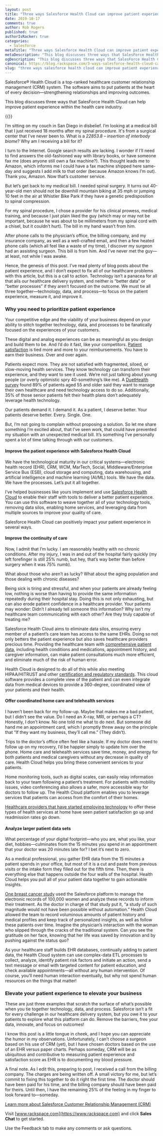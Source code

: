 ```yaml
---
layout: post
title: "Three ways Salesforce Health Cloud can improve patient experience"
date: 2019-10-17
comments: true
author: Rob Rogers
published: true
authorIsRacker: true
categories:
  - Salesforce
metaTitle: "Three ways Salesforce Health Cloud can improve patient experience"
metaDescription: "This blog discusses three ways that SalesForce Health Cloud can help improve patient experience within the health care industry."
ogDescription: "This blog discusses three ways that SalesForce Health Cloud can help improve patient experience within the health care industry."
canonical: https://blog.rackspace.com/3-ways-salesforce-health-cloud-can-improve-patient-experience/
slug: "three ways salesforce health cloud can improve patient experience" 
---
```


Salesforce&reg; Health Cloud is a top-ranked healthcare customer relationship
management (CRM) system. The software aims to put patients at the heart of
every decision&mdash;strengthening relationships and improving outcomes.

This blog discusses three ways that SalesForce Health Cloud can help
improve patient experience within the health care industry.

<!--more-->
{{<img src="Picture1.png" title="" alt="">}}

I’m sitting on my couch in San Diego in disbelief. I’m looking at a medical bill
that I just received 18 months after my spinal procedure. It's from a surgical
center that I’ve never been to. What is a *22853.8 – insertion of interbody biome*?
Why am I receiving a bill for it?

I turn to the Internet. Google search results are lacking. I wonder if I’ll need
to find answers the old-fashioned way with library books, or have someone fax me
(does anyone still own a fax machine?). This thought leads me to Amazon, which
informs me I could have a fax machine shipped here same-day and suggests I add
milk to that order (because Amazon knows I’m out). Thank you, Amazon. Now that’s
customer service.

But let’s get back to my medical bill. I needed spinal surgery. It turns out
40-year-old men should not be downhill mountain biking at 35 mph or jumping 10
feet in the air at Whistler Bike Park if they have a genetic predisposition to
spinal compression.

For my spinal procedure, I chose a provider for his clinical prowess, medical
training, and because I just plain liked the guy (which may or may not be
important, because he was about to be millimeters from my spinal cord with a
chisel, but it couldn’t hurt). The bill in my hand wasn’t from him.

After phone calls to the physician’s office, the billing company, and my
insurance company, as well as a well-crafted email, and then a few heated phone
calls (which all feel like a waste of my time), I discover my surgeon had an
assisting surgeon. This bill is from him. And I’ve never met the guy&mdash;at
least, not while I was awake.

Hence, the genesis of this post. I’ve read plenty of blog posts about the patient
experience, and I don’t expect to fix all of our healthcare problems with this
article, but this is a call to action. Technology isn’t a panacea for all that
ails our healthcare delivery system, and neither is “better data” or “better
processes” if they aren’t focused on the outcome. We must tie all three
together&mdash;technology, data, and process&mdash;to focus on the patient
experience, measure it, and improve it.

### Why you need to prioritize patient experience

Your competitive edge and the viability of your business depend on your ability
to stitch together technology, data, and processes to be fanatically focused on
the experiences of your customers.

These digital and analog experiences can be as meaningful as you design and
build them to be. And I’d do it fast, like your competitors.
[Patient satisfaction](https://www.accessefm.com/blog/how-does-patient-satisfaction-impact-reimbursement)
is tied more and more to your reimbursements. You have to earn their business.
Over and over again.

Patients expect more. They are not satisfied with fragmented, siloed, or
slow-moving health services. They know technology can transform their experience,
and they want to see it used. We’re not just talking about young people (or overly
optimistic spry 40-something’s like me). A
[DuetHealth survey](https://www.duethealth.com/patient-engagement-stats-that-keep-hospital-ceos-up-at-night/)
found 89% of patients aged 55 and older said they want to manage their own
healthcare and need technology access to do so. Additionally, 35% of those senior
patients felt their health plans don’t adequately leverage health technology.

Our patients demand it. I demand it. As a patient, I deserve better. Your
patients deserve better. Every. Single. One.

But, I’m not going to complain without proposing a solution. So let me share
something I’m excited about, that I’ve seen work, that could have prevented my
situation with an unexpected medical bill. It’s something I’ve personally spent
a lot of time talking through with our customers.

#### Improve the patient experience with Salesforce Health Cloud

We have the technological maturity in our critical systems&mdash;electronic
health record (EHR), CRM, WCM, MarTech, Social, Middleware/Enterprise Service
Bus (ESB), cloud storage and computing, data warehousing, and artificial
intelligence and machine learning (AI/ML) tools. We have the data. We have the
processes. Let’s put it all together.

I’ve helped businesses like yours implement and use
[Salesforce Health Cloud](https://www.salesforce.com/solutions/industries/healthcare/health-cloud/)
to enable their staff with tools to deliver a better patient experience. You
can use this software to weave together all of your technology tools, removing
data silos, enabling home services, and leveraging data from multiple sources
to improve your quality of care.

Salesforce Health Cloud can positively impact your patient experience in several
ways.

#### Improve the continuity of care

Now, I admit that I’m lucky. I am reasonably healthy with no chronic conditions.
After my injury, I was in and out of the hospital fairly quickly (my left
forefinger is still 25% numb, but hey, that’s way better than before surgery
when it was 75% numb).

What about those who aren’t as lucky? What about the aging population and those
dealing with chronic diseases?

Being sick is tiring and stressful, and when your patients are already feeling
low, nothing is worse than having to provide the same information repeatedly
during their hospital stay. Doing this is not only exhausting, but can also
erode patient confidence in a healthcare provider. Your patients may wonder:
Didn’t I already tell someone this information? Why isn’t my healthcare team
communicating with each other? Are they truly capable of treating me?

Salesforce Health Cloud aims to eliminate data silos, ensuring every member of
a patient’s care team has access to the same EHRs. Doing so not only betters the
patient experience but also saves healthcare providers precious time. Providing
the healthcare team with
[comprehensive patient data](https://relationedge.com/6-best-practices-for-managing-and-cleaning-your-salesforce-data/),
including health conditions and medications, appointment history, and caregiver
information, can make patient consultations much more efficient, and eliminate
much of the risk of human error.

Health Cloud is designed to do all of this while also meeting HIPAA/HITRUST and
other [certification and regulatory standards](https://compliance.salesforce.com/en/services/health-cloud).
This cloud software provides a complete view of the patient and can even integrate
data from medical devices to provide a 360-degree, coordinated view of your
patients and their health.

#### Offer coordinated home care and telehealth services

I haven’t been back for my follow-up. Maybe that makes me a bad patient, but I
didn’t see the value. Do I need an X-ray, MRI, or perhaps a CT? Honestly, I don’t
know. No one told me what to do next. But someone did hand me an appointment card,
which I promptly threw away on the principle that “If they want my business,
they’ll call me.” (They didn’t).

Trips to the doctor’s office often feel like a hassle. If my doctor does need
to follow up on my recovery, I’d be happier simply to update him over the phone.
Home care and telehealth services save time, money, and energy for both patients
and medical caregivers without any decrease in quality of care. Health Cloud
helps you bring these convenient services to your patients.

Home monitoring tools, such as digital scales, can easily relay information back
to your team following a patient’s treatment. For patients with mobility issues,
video conferencing also allows a safer, more accessible way for doctors to follow
up. The Health Cloud platform enables you to leverage services that patients can
access from the comfort of their homes.

[Healthcare providers that have started employing technology](https://www.salesforce.com/form/industries/age-of-the-patient-ebook/)
to offer these types of health services at home have seen patient satisfaction
go up and readmission rates go down.

#### Analyze larger patient data sets

What percentage of your digital footprint&mdash;who you are, what you like, your
diet, hobbies&mdash;culminates from the 15 minutes you spend in an appointment
that your doctor was 20 minutes late for? I bet it’s next to zero.

As a medical professional, you gather EHR data from the 15 minutes a patient
spends in your office, but most of it is a cut and paste from previous visits
or the intake form they filled out for the fifth time. Then, there is everything
else that happens outside the four walls of the hospital. Health Cloud helps you
pull all of your patient data together to gain actionable insights.

[One breast cancer study](https://www.salesforce.com/customer-success-stories/uc-health/)
used the Salesforce platform to manage the electronic records of 100,000 women
and analyze these records to inform their treatment. As the doctor in charge of
that study put it, “a study of such magnitude would not have been possible
without automation.” Health Cloud allowed the team to record voluminous amounts
of patient history and medical profiles and keep track of personalized insights,
as well as follow these patients over time. Imagine the physician’s interaction
with the woman who slipped through the cracks of the traditional system. Can you
see the gratitude on her face, knowing that her life was saved by innovation and
by pushing against the status quo?

As your healthcare staff builds EHR databases, continually adding to patient data,
the Health Cloud system can use complex-data ETL processes to collect, analyze,
identify patient risk factors and initiate an action, send a text message or
email with targeted content for patient education, and check available
appointments&mdash;all without any human intervention. Of course, you’ll need
human interaction eventually, but why not spend human resources on the things
that matter!

### Elevate your patient experience to elevate your business

These are just three examples that scratch the surface of what’s possible when
you tie together technology, data, and process. Salesforce isn’t a fit for every
challenge in our healthcare delivery system, but you owe it to your patients to
explore what this platform can do. Remove the barriers, free your data, innovate,
and focus on outcomes!

I know this post is a little tongue in cheek, and I hope you can appreciate the
humor in my observations. Unfortunately, I can’t choose a surgeon based on his
use of CRM (yet), but I have chosen doctors based on the use of an EHR versus
paper charts. Perhaps someday, CRM will be as ubiquitous and contributive to
measuring patient experience and satisfaction score as EHR is to documenting my
blood pressure.

A final note. As I edit this, preparing to post, I received a call from the
billing company. The charges are being written off. A small victory for me, but
let’s commit to fixing this together to do it right the first time. The doctor
should have been paid for his time, and the billing company should have been paid
for theirs. Until then, I have the remaining 25% of the feeling in my finger to
look forward to&mdash;someday.

<a class="cta purple" id="cta" href="https://www.rackspace.com/salesforce">Learn more about Salesforce Customer Relationship Management (CRM)</a>

Visit [www.rackspace.com](https://www.rackspace.com) and click **Sales Chat**
to get started.

Use the Feedback tab to make any comments or ask questions.


